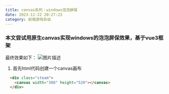 ```yaml
---
title: canvas系列：windows泡泡屏保
date: 2023-11-22 20:27:23
category: 前端游戏杂谈
---
```


### 本文尝试用原生canvas实现windows的泡泡屏保效果，基于vue3框架
最终效果如下：
<img src="/img/steam.gif" alt="图片描述">

1. 首先html代码创建一个canvas画布
```html
  <div class="steam">
    <canvas width="360" height="520"></canvas>
  </div>
```

